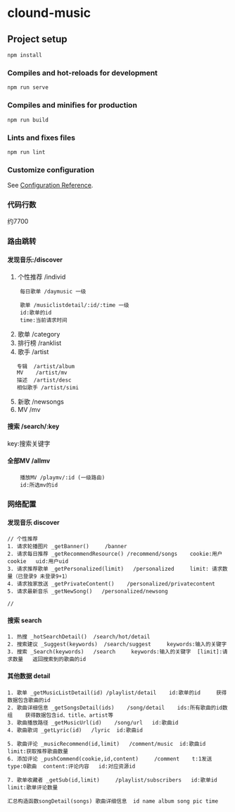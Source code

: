 # clound-music

## Project setup
```
npm install
```

### Compiles and hot-reloads for development
```
npm run serve
```

### Compiles and minifies for production
```
npm run build
```

### Lints and fixes files
```
npm run lint
```

### Customize configuration
See [Configuration Reference](https://cli.vuejs.org/config/).

### 代码行数
约7700
### 路由跳转
#### 发现音乐:/discover
1. 个性推荐 /individ 
```
    每日歌单 /daymusic 一级

    歌单 /musiclistdetail/:id/:time 一级
    id:歌单的id
    time:当前请求时间
```
2. 歌单 /category
3. 排行榜 /ranklist
4. 歌手 /artist
```
   专辑  /artist/album
   MV    /artist/mv
   描述  /artist/desc
   相似歌手 /artist/simi
```
5. 新歌 /newsongs
6. MV /mv


#### 搜索 /search/:key
key:搜索关键字

#### 全部MV /allmv
```
    播放MV /playmv/:id (一级路由)
    id:所选mv的id
```




### 网络配置
#### 发现音乐 discover
```
// 个性推荐
1. 请求轮播图片 _getBanner()     /banner
2. 请求每日推荐 _getRecommendResource() /recommend/songs    cookie:用户cookie   uid:用户uid
3. 请求推荐歌单 _getPersonalized(limit)   /personalized     limit: 请求数量（已登录9 未登录9+1）
4. 请求独家放送 _getPrivateContent()    /personalized/privatecontent
5. 请求最新音乐 _getNewSong()   /personalized/newsong

//
```
#### 搜索 search
```
1. 热搜 _hotSearchDetail()  /search/hot/detail
2. 搜索建议 _Suggest(keywords)  /search/suggest     keywords:输入的关键字
3. 搜索 _Search(keywords)   /search     keywords:输入的关键字  [limit]:请求数量   返回搜索到的歌曲的id
```


#### 其他数据 detail
```
1. 歌单 _getMusicListDetail(id) /playlist/detail    id:歌单的id     获得数据包含歌曲的id
2. 歌曲详细信息 _getSongsDetail(ids)    /song/detail    ids:所有歌曲的id数组    获得数据包含id、title、artist等
3. 歌曲播放路径 _getMusicUrl(id)    /song/url   id:歌曲id
4. 歌曲歌词 _getLyric(id)   /lyric  id:歌曲id

5. 歌曲评论 _musicRecommend(id,limit)   /comment/music  id:歌曲id   limit:获取推荐歌曲数量
6. 添加评论 _pushCommend(cookie,id,content)     /comment    t:1发送  type:0歌曲  content:评论内容   id:对应资源id 

7. 歌单收藏者 _getSub(id,limit)     /playlist/subscribers   id:歌单id limit:歌单评论数量

汇总构造函数songDetail(songs) 歌曲详细信息  id name album song pic time
```
